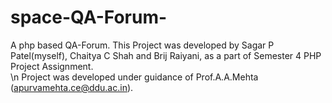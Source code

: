 # space-QA-Forum-
A php based QA-Forum.
This Project was developed by Sagar P Patel(myself), Chaitya C Shah and Brij Raiyani, as a part of Semester 4 PHP Project Assignment.<br /> \n
Project was developed under guidance of Prof.A.A.Mehta (apurvamehta.ce@ddu.ac.in).
